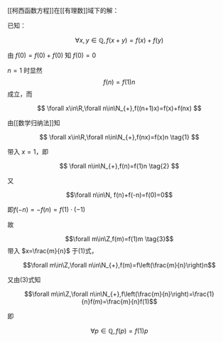 [[柯西函数方程]]在[[有理数]]域下的解：

已知：

$$
\forall x,y\in\mathbb{Q}, f(x+y)=f(x)+f(y)
$$

由 $f(0)=f(0)+f(0)$ 知 $f(0)=0$

$n=1$ 时显然$$f(n)=f(1)n$$成立，而

$$
\forall x\in\R,\forall n\in\N_{+},f((n+1)x)=f(x)+f(nx)
$$

由[[数学归纳法]]知 

$$
\forall x\in\R,\forall n\in\N_{+},f(nx)=f(x)n \tag{1}
$$

带入 $x=1$，即

$$
\forall n\in\N_{+},f(n)=f(1)n \tag{2}
$$

又

$$\forall n\in\N, f(n)+f(-n)=f(0)=0$$

即$f(-n)=-f(n)=f(1)\cdot(-1)$

故

$$\forall m\in\Z,f(m)=f(1)m \tag{3}$$
带入 $x=\frac{m}{n}$ 于(1)式，

$$\forall m\in\Z,\forall n\in\N_{+},f(m)=f\left(\frac{m}{n}\right)n$$

又由(3)式知

$$\forall m\in\Z,\forall n\in\N_{+},f\left(\frac{m}{n}\right)=\frac{1}{n}f(m)=\frac{m}{n}f(1)$$

即

$$\forall p\in\mathbb{Q},f(p)=f(1)p \tag{4}$$
